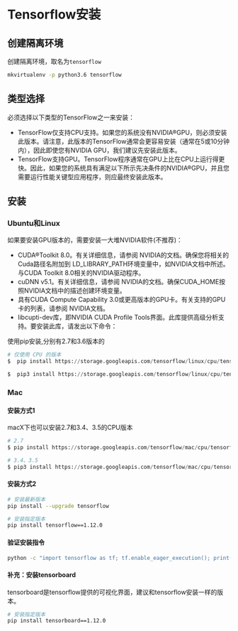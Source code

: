 # Tensorflow安装

## 创建隔离环境

创建隔离环境，取名为`tensorflow`

```bash
mkvirtualenv -p python3.6 tensorflow
```

## 类型选择

必须选择以下类型的TensorFlow之一来安装：

- TensorFlow仅支持CPU支持。如果您的系统没有NVIDIA®GPU，则必须安装此版本。请注意，此版本的TensorFlow通常会更容易安装（通常在5或10分钟内），因此即使您有NVIDIA GPU，我们建议先安装此版本。
- TensorFlow支持GPU。TensorFlow程序通常在GPU上比在CPU上运行得更快。因此，如果您的系统具有满足以下所示先决条件的NVIDIA®GPU，并且您需要运行性能关键型应用程序，则应最终安装此版本。

## 安装

### Ubuntu和Linux

如果要安装GPU版本的，需要安装一大堆NVIDIA软件(不推荐)：

- CUDA®Toolkit 8.0。有关详细信息，请参阅 NVIDIA的文档。确保您将相关的Cuda路径名附加到 LD_LIBRARY_PATH环境变量中，如NVIDIA文档中所述。 与CUDA Toolkit 8.0相关的NVIDIA驱动程序。
- cuDNN v5.1。有关详细信息，请参阅 NVIDIA的文档。确保CUDA_HOME按照NVIDIA文档中的描述创建环境变量。
- 具有CUDA Compute Capability 3.0或更高版本的GPU卡。有关支持的GPU卡的列表，请参阅 NVIDIA文档。
- libcupti-dev库，即NVIDIA CUDA Profile Tools界面。此库提供高级分析支持。要安装此库，请发出以下命令：

使用pip安装,分别有2.7和3.6版本的

```python
# 仅使用 CPU 的版本
$  pip install https://storage.googleapis.com/tensorflow/linux/cpu/tensorflow-1.0.1-cp27-none-linux_x86_64.whl

$  pip3 install https://storage.googleapis.com/tensorflow/linux/cpu/tensorflow-1.0.1-cp36-cp36m-linux_x86_64.whl
```

### Mac

#### 安装方式1

macX下也可以安装2.7和3.4、3.5的CPU版本

```python
# 2.7
$ pip install https://storage.googleapis.com/tensorflow/mac/cpu/tensorflow-1.0.1-py2-none-any.whl

# 3.4、3.5
$ pip3 install https://storage.googleapis.com/tensorflow/mac/cpu/tensorflow-1.0.1-py3-none-any.whl
```

#### 安装方式2

```bash
# 安装最新版本
pip install --upgrade tensorflow

# 安装指定版本
pip install tensorflow==1.12.0
```

#### 验证安装指令

```bash
python -c "import tensorflow as tf; tf.enable_eager_execution(); print(tf.reduce_sum(tf.random_normal([1000, 1000])))"
```

#### 补充：安装tensorboard

tensorboard是tensorflow提供的可视化界面，建议和tensorflow安装一样的版本。

```bash
# 安装指定版本
pip install tensorboard==1.12.0
```

